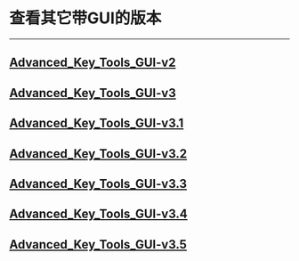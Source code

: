 # 查看其它带GUI的版本
________________________
## [Advanced_Key_Tools_GUI-v2](./Advanced_Key_Tools_GUI-v2.md)

## [Advanced_Key_Tools_GUI-v3](./Advanced_Key_Tools_GUI-v3.md)

## [Advanced_Key_Tools_GUI-v3.1](./Advanced_Key_Tools_GUI-v3.1.md)

## [Advanced_Key_Tools_GUI-v3.2](./Advanced_Key_Tools_GUI-v3.2.md)

## [Advanced_Key_Tools_GUI-v3.3](./Advanced_Key_Tools_GUI-v3.3.md)

## [Advanced_Key_Tools_GUI-v3.4](./Advanced_Key_Tools_GUI-v3.4.md)

## [Advanced_Key_Tools_GUI-v3.5](./Advanced_Key_Tools_GUI-v3.5.md)
